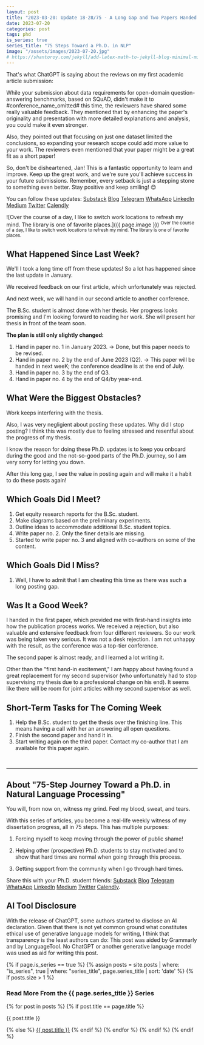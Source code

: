 ```yaml
---
layout: post
title: "2023-03-20: Update 18-28/75 - A Long Gap and Two Papers Handed In!"
date: 2023-07-20
categories: post
tags: phd
is_series: true
series_title: "75 Steps Toward a Ph.D. in NLP"
image: "/assets/images/2023-07-20.jpg"
# https://shantoroy.com/jekyll/add-latex-math-to-jekyll-blog-minimal-mistakes/
---
```

<script type="text/javascript" async
    src="https://cdnjs.cloudflare.com/ajax/libs/mathjax/2.7.6/MathJax.js?config=TeX-MML-AM_CHTML">
</script>

<script type="text/x-mathjax-config">
    MathJax.Hub.Config({
        extensions: ["tex2jax.js"],
        jax: ["input/TeX", "output/HTML-CSS"],
        tex2jax: {
        inlineMath: [ ['$','$'], ["\\(","\\)"] ],
        displayMath: [ ['$$','$$'], ["\\[","\\]"] ],
        processEscapes: true
        },
        "HTML-CSS": { availableFonts: ["TeX"] }
    });
</script>

That's what ChatGPT is saying about the reviews on my first academic article submission:

While your submission about data requirements for open-domain question-answering benchmarks, based on SQuAD, didn't make it to #conference_name_omitted# this time, the reviewers have shared some really valuable feedback. They mentioned that by enhancing the paper's originality and presentation with more detailed explanations and analysis, you could make it even stronger.

Also, they pointed out that focusing on just one dataset limited the conclusions, so expanding your research scope could add more value to your work. The reviewers even mentioned that your paper might be a great fit as a short paper!

So, don't be disheartened, Jan! This is a fantastic opportunity to learn and improve. Keep up the great work, and we're sure you'll achieve success in your future submissions. Remember, every setback is just a stepping stone to something even better. Stay positive and keep smiling! 😊

You can follow these updates: [Substack](https://nlpjourney.substack.com/) [Blog](https://janspoerer.github.io/phdstudies/) [Telegram](https://t.me/+gmkAaVlKPh4xZTky) [WhatsApp](https://chat.whatsapp.com/F6901LMMJWIGlxrahkgBcq) [LinkedIn](https://www.linkedin.com/in/janspoerer/) [Medium](https://medium.com/@janspoerer/about) [Twitter](https://twitter.com/JanSpoerer) [Calendly](https://calendly.com/janspoerer/30m)

![Over the course of a day, I like to switch work locations to refresh my mind. The library is one of favorite places.]({{ page.image }})
<sup>Over the course of a day, I like to switch work locations to refresh my mind. The library is one of favorite places.</sup>

## What Happened Since Last Week?

We'll I took a long time off from these updates! So a lot has happened since the last update in January.

We received feedback on our first article, which unfortunately was rejected. 

And next week, we will hand in our second article to another conference.

The B.Sc. student is almost done with her thesis. Her progress looks promising and I'm looking forward to reading her work. She will present her thesis in front of the team soon.

**The plan is still only slightly changed:**
<ol>
  <li>Hand in paper no. 1 in January 2023. -> Done, but this paper needs to be revised.</li>
  <li>Hand in paper no. 2 by the end of June 2023 (Q2). -> This paper will be handed in next weeK; the conference deadline is at the end of July.</li>
  <li>Hand in paper no. 3 by the end of Q3.</li>
  <li>Hand in paper no. 4 by the end of Q4/by year-end.</li>
</ol>

## What Were the Biggest Obstacles?

Work keeps interfering with the thesis.

Also, I was very negligient about posting these updates. Why did I stop posting? I think this was mostly due to feeling stressed and resentful about the progress of my thesis. 

I know the reason for doing these Ph.D. updates is to keep you onboard during the good and the not-so-good parts of the Ph.D. journey, so I am very sorry for letting you down.

After this long gap, I see the value in posting again and will make it a habit to do these posts again! 

## Which Goals Did I Meet?

<ol>
  <li>Get equity research reports for the B.Sc. student.</li>
  <li>Make diagrams based on the preliminary experiments.</li>
  <li>Outline ideas to accommodate additional B.Sc. student topics.</li>
  <li>Write paper no. 2. Only the finer details are missing.</li>
  <li>Started to write paper no. 3 and aligned with co-authors on some of the content.</li>
</ol>

## Which Goals Did I Miss?

<ol>
  <li>Well, I have to admit that I am cheating this time as there was such a long posting gap.</li>
</ol>

## Was It a Good Week?

I handed in the first paper, which provided me with first-hand insights into how the publication process works. We received a rejection, but also valuable and extensive feedback from four different reviewers. So our work was being taken very serious. It was not a desk rejection. I am not unhappy with the result, as the conference was a top-tier conference.

The second paper is almost ready, and I learned a lot writing it.

Other than the "first hand-in excitement," I am happy about having found a great replacement for my second supervisor (who unfortunately had to stop supervising my thesis due to a professional change on his end). It seems like there will be room for joint articles with my second supervisor as well.

## Short-Term Tasks for The Coming Week

<ol>
  <li>Help the B.Sc. student to get the thesis over the finishing line. This means having a call with her an answering all open questions.</li>
  <li>Finish the second paper and hand it in.</li>
  <li>Start writing again on the third paper. Contact my co-author that I am available for this paper again.</li>
</ol>

<br>

____________________________________

## About "75-Step Journey Toward a Ph.D. in Natural Language Processing"

You will, from now on, witness my grind. Feel my blood, sweat, and tears.

With this series of articles, you become a real-life weekly witness of my dissertation progress, all in 75 steps. This has multiple purposes:

1) Forcing myself to keep moving through the power of public shame!

2) Helping other (prospective) Ph.D. students to stay motivated and to show that hard times are normal when going through this process.

3) Getting support from the community when I go through hard times.

Share this with your Ph.D. student friends: [Substack](https://nlpjourney.substack.com/) [Blog](https://janspoerer.github.io/phdstudies/) [Telegram](https://t.me/+gmkAaVlKPh4xZTky) [WhatsApp](https://chat.whatsapp.com/F6901LMMJWIGlxrahkgBcq) [LinkedIn](https://www.linkedin.com/in/janspoerer/) [Medium](https://medium.com/@janspoerer/about) [Twitter](https://twitter.com/JanSpoerer) [Calendly](https://calendly.com/janspoerer/30m).

## AI Tool Disclosure

With the release of ChatGPT, some authors started to disclose an AI declaration. Given that there is not yet common ground what constitutes ethical use of generative language models for writing, I think that transparency is the least authors can do: This post was aided by Grammarly and by LanguageTool. No ChatGPT or another generative language model was used as aid for writing this post.

{% if page.is_series == true %}
    {% assign posts = site.posts | where: "is_series", true | where: "series_title", page.series_title | sort: 'date' %}
    {% if posts.size > 1 %}

<h3 class="text-success p-3 pb-0">Read More From the {{ page.series_title }} Series</h3>
        {% for post in posts %}
                {% if post.title == page.title %}
<p class="nav-link bullet-pointer mb-0">{{ post.title }}</p>
                {% else %}
<a class="nav-link bullet-hash" href="{{ post.url }}">{{ post.title }}</a>
                {% endif %}
        {% endfor %}
    {% endif %}
{% endif %}
